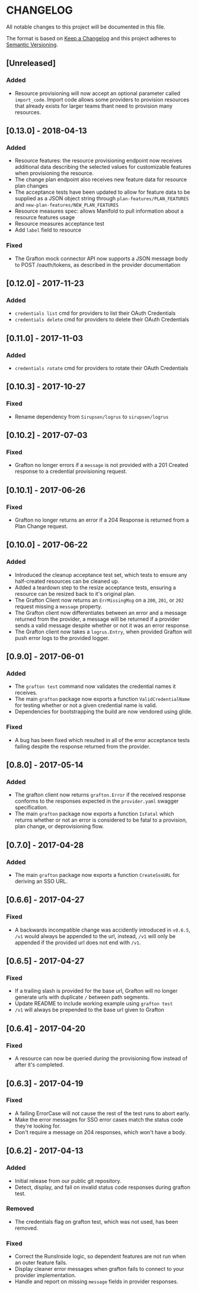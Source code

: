 # CHANGELOG

All notable changes to this project will be documented in this file.

The format is based on [Keep a Changelog](http://keepachangelog.com/)
and this project adheres to [Semantic Versioning](http://semver.org/).

## [Unreleased]

### Added

- Resource provisioning will now accept an optional parameter called `import_code`.
Import code allows some providers to provision resources that already exists for larger teams
thant need to provision many resources.

## [0.13.0] - 2018-04-13

### Added

- Resource features: the resource provisioning endpoint now receives additional data describing the
  selected values for customizable features when provisioning the resource.
- The change plan endpoint also receives new feature data for resource plan changes
- The acceptance tests have been updated to allow for feature data to be supplied as a JSON object string through
  `plan-features/PLAN_FEATURES` and `new-plan-features/NEW_PLAN_FEATURES`
- Resource measures spec: allows Manifold to pull information about a resource
  features usage
- Resource measures acceptance test
- Add `label` field to resource

### Fixed

- The Grafton mock connector API now supports a JSON message body to POST /oauth/tokens, as described in the provider documentation

## [0.12.0] - 2017-11-23

### Added

- `credentials list` cmd for providers to list their OAuth Credentials
- `credentials delete` cmd for providers to delete their OAuth Credentials

## [0.11.0] - 2017-11-03

### Added

- `credentials rotate` cmd for providers to rotate their OAuth Credentials

## [0.10.3] - 2017-10-27

### Fixed

- Rename dependency from `Sirupsen/logrus` to `sirupsen/logrus`

## [0.10.2] - 2017-07-03

### Fixed

- Grafton no longer errors if a `message` is not provided with a 201 Created
  response to a credential provisioning request.

## [0.10.1] - 2017-06-26

### Fixed

- Grafton no longer returns an error if a 204 Response is returned from a Plan
  Change request.

## [0.10.0] - 2017-06-22

### Added

- Introduced the cleanup acceptance test set, which tests to ensure any
  half-created resources can be cleaned up.
- Added a teardown step to the resize acceptance tests, ensuring a resource can
  be resized back to it's original plan.
- The Grafton Client now returns an `ErrMissingMsg` on a `200`, `201`, or `202`
  request missing a `message` property.
- The Grafton client now differentiates between an error and a message returned
  from the provider, a message will be returned if a provider sends a valid
  message despite whether or not it was an error response.
- The Grafton client now takes a `logrus.Entry`, when provided Grafton will
  push error logs to the provided logger.

## [0.9.0] - 2017-06-01

### Added

- The `grafton test` command now validates the credential names it receives.
- The main `grafton` package now exports a function `ValidCredentialName` for
  testing whether or not a given credential name is valid.
- Dependencies for bootstrapping the build are now vendored using glide.

### Fixed

- A bug has been fixed which resulted in all of the error acceptance tests
  failing despite the response returned from the provider.

## [0.8.0] - 2017-05-14

### Added

- The grafton client now returns `grafton.Error` if the received response
  conforms to the responses expected in the `provider.yaml` swagger
  specification.
- The main `grafton` package now exports a function `IsFatal` which returns
  whether or not an error is considered to be fatal to a provision, plan
  change, or deprovisioning flow.

## [0.7.0] - 2017-04-28

### Added

- The main `grafton` package now exports a function `CreateSsoURL` for deriving
  an SSO URL.

## [0.6.6] - 2017-04-27

### Fixed

- A backwards incompatible change was accidently introduced in `v0.6.5`, `/v1`
  would always be appended to the url, instead, `/v1` will only be appended if
  the provided url does not end with `/v1`.

## [0.6.5] - 2017-04-27

### Fixed

- If a trailing slash is provided for the base url, Grafton will no longer
  generate urls with duplicate `/` between path segments.
- Update README to include working example using `grafton test`
- `/v1` will always be prepended to the base url given to Grafton

## [0.6.4] - 2017-04-20

### Fixed

- A resource can now be queried *during* the provisioning flow instead of after
  it's completed.

## [0.6.3] - 2017-04-19

### Fixed

- A failing ErrorCase will not cause the rest of the test runs to abort early.
- Make the error messages for SSO error cases match the status code they're
  looking for.
- Don't require a message on 204 responses, which won't have a body.

## [0.6.2] - 2017-04-13

### Added

- Initial release from our public git repository.
- Detect, display, and fail on invalid status code responses during grafton
  test.

### Removed

- The credentials flag on grafton test, which was not used, has been removed.

### Fixed

- Correct the RunsInside logic, so dependent features are not run when an outer
  feature fails.
- Display cleaner error messages when grafton fails to connect to your provider
  implementation.
- Handle and report on missing `message` fields in provider responses.
